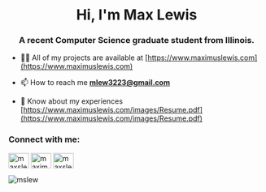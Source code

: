 <h1 align="center">Hi, I'm Max Lewis</h1>
<h3 align="center">A recent Computer Science graduate student from Illinois.</h3>

- 👨‍💻 All of my projects are available at [https://www.maximuslewis.com](https://www.maximuslewis.com)

- 📫 How to reach me **mlew3223@gmail.com**

- 📄 Know about my experiences [https://www.maximuslewis.com/images/Resume.pdf](https://www.maximuslewis.com/images/Resume.pdf)

<h3 align="left">Connect with me:</h3>
<p align="left">
<a href="https://twitter.com/maxslewis" target="blank"><img align="center" src="https://raw.githubusercontent.com/rahuldkjain/github-profile-readme-generator/master/src/images/icons/Social/twitter.svg" alt="maxslewis" height="30" width="40" /></a>
<a href="https://linkedin.com/in/maximuslewis" target="blank"><img align="center" src="https://raw.githubusercontent.com/rahuldkjain/github-profile-readme-generator/master/src/images/icons/Social/linked-in-alt.svg" alt="maximuslewis" height="30" width="40" /></a>
<a href="https://instagram.com/maxslewis" target="blank"><img align="center" src="https://raw.githubusercontent.com/rahuldkjain/github-profile-readme-generator/master/src/images/icons/Social/instagram.svg" alt="maxslewis" height="30" width="40" /></a>
</p>

<p><img align="center" src="https://github-readme-stats.vercel.app/api/top-langs?username=mslew&show_icons=true&locale=en&layout=compact" alt="mslew" /></p>


